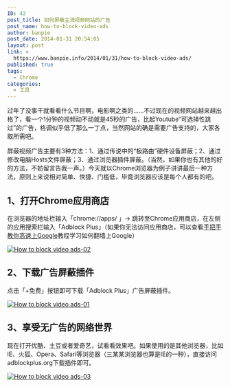 ```yaml
---
ID: 42
post_title: 如何屏蔽主流视频网站的广告
post_name: how-to-block-video-ads
author: banpie
post_date: 2014-01-31 20:54:05
layout: post
link: >
  https://www.banpie.info/2014/01/31/how-to-block-video-ads/
published: true
tags:
  - Chrome
categories:
  - 工具
---
```

过年了没事干就看看什么节目啊，电影啊之类的……不过现在的视频网站越来越出格了，看一个1分钟的视频动不动就是45秒的广告，比起Youtube“可选择性跳过”的广告，格调似乎低了那么一丁点，当然网站的确是需要广告支持的，大家各取所需吧。

屏蔽视频广告主要有3种方法：1、通过传说中的“极路由”硬件设备屏蔽；2、通过修改电脑Hosts文件屏蔽；3、通过浏览器插件屏蔽。（当然，如果你也有其他的好的方法，不妨留言告我一声。）今天就以Chrome浏览器为例子讲讲最后一种方法，原则上来说相对简单、快捷、门槛低，毕竟浏览器应该是每个人都有的吧。

## 1、打开Chrome应用商店

在浏览器的地址栏输入「chrome://apps/ 」-&gt; 跳转至Chrome应用商店，在左侧的应用搜索栏输入「Adblock Plus」（如果你无法访问应用商店，可以查看[手把手教你高速上Google](http://www.banpie.info/2013/12/shou-ba-shou-jiao-ni-gao-su-shang-google/)教程学习如何翻墙上Google）

[![How to block video ads-02](http://7arnhx.com1.z0.glb.clouddn.com/wp-content/uploads/2014/01/How-to-block-video-ads-02.jpg)](http://7arnhx.com1.z0.glb.clouddn.com/wp-content/uploads/2014/01/How-to-block-video-ads-02.jpg)

## 2、下载广告屏蔽插件

点击「+免费」按钮即可下载「Adblock Plus」广告屏蔽插件。

[![How to block video ads-01](http://7arnhx.com1.z0.glb.clouddn.com/wp-content/uploads/2014/01/How-to-block-video-ads-01.jpg)](http://7arnhx.com1.z0.glb.clouddn.com/wp-content/uploads/2014/01/How-to-block-video-ads-01.jpg)

## 3、享受无广告的网络世界

现在打开优酷、土豆或者爱奇艺，试看看效果吧。如果使用的是其他浏览器，比如IE、火狐、Opera、Safari等浏览器（三某某浏览器也算是IE的一种），直接访问adblockplus.org下载插件即可。

[![How to block video ads-03](http://7arnhx.com1.z0.glb.clouddn.com/wp-content/uploads/2014/01/How-to-block-video-ads-03.jpg)](http://7arnhx.com1.z0.glb.clouddn.com/wp-content/uploads/2014/01/How-to-block-video-ads-03.jpg)
